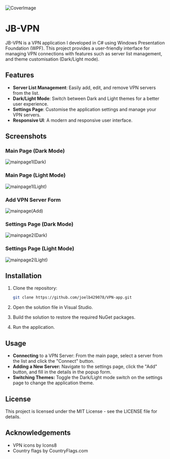 
  ![CoverImage](https://github.com/joelb429078/VPN-app/assets/160978621/31c581fa-8c7b-40b4-bdc5-ebcdfb9cdb07)

  # JB-VPN

JB-VPN is a VPN application I developed in C# using Windows Presentation Foundation (WPF). This project provides a user-friendly interface for managing VPN connections with features such as server list management, and theme customisation (Dark/Light mode).

## Features

- **Server List Management**: Easily add, edit, and remove VPN servers from the list.
- **Dark/Light Mode**: Switch between Dark and Light themes for a better user experience.
- **Settings Page**: Customise the application settings and manage your VPN servers.
- **Responsive UI**: A modern and responsive user interface.

## Screenshots

### Main Page (Dark Mode)
 ![mainpage1(Dark)](https://github.com/joelb429078/VPN-app/assets/160978621/ec05f764-ca7a-4baf-810f-f79ec8f5e981)

### Main Page (Light Mode)
![mainpage1(Light)](https://github.com/joelb429078/VPN-app/assets/160978621/027f90b9-e456-4d9c-afb1-94f0bc7485ca)

### Add VPN Server Form
![mainpage(Add)](https://github.com/joelb429078/VPN-app/assets/160978621/a7b9e988-6310-4c01-a964-95b405474819) 

### Settings Page (Dark Mode)
![mainpage2(Dark)](https://github.com/joelb429078/VPN-app/assets/160978621/fbf13bc4-995e-4127-8fff-23aa4eef8747)

### Settings Page (Light Mode)
![mainpage2(Light)](https://github.com/joelb429078/VPN-app/assets/160978621/b8db444d-50a9-452e-b7d6-7826bb1b4415)

## Installation

1. Clone the repository:
   ```sh
   git clone https://github.com/joelb429078/VPN-app.git
   
2. Open the solution file in Visual Studio.

3. Build the solution to restore the required NuGet packages.

4. Run the application.

## Usage
- **Connecting** to a VPN Server: From the main page, select a server from the list and click the "Connect" button.
- **Adding a New Server:** Navigate to the settings page, click the "Add" button, and fill in the details in the popup form.
- **Switching Themes:** Toggle the Dark/Light mode switch on the settings page to change the application theme.

## License
This project is licensed under the MIT License - see the LICENSE file for details.

## Acknowledgements
- VPN icons by Icons8
- Country flags by CountryFlags.com

